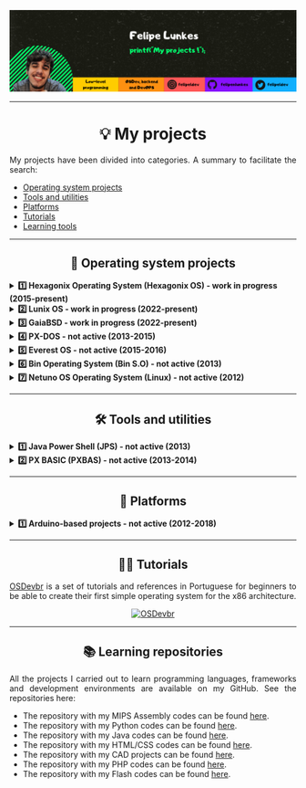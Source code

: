 [![Header](https://raw.githubusercontent.com/felipenlunkes/felipenlunkes/master/img/projects.png "Header")](https://github.com/felipenlunkes)

<hr>

<div align="center">

# 💡 My projects

</div>

<div align="justify">

My projects have been divided into categories. A summary to facilitate the search:

* [Operating system projects](#operating-system-projects)
* [Tools and utilities](#tools-and-utilities)
* [Platforms](#platforms)
* [Tutorials](#tutorials)
* [Learning tools](#learning-tools)

</div>

<hr>

<div align="center">

## 📀 Operating system projects

</div>

<details title="Hexagonix Operating System (Hexagonix OS) - work in progress (2015-present)" align='left'>
<br>
<summary align='left'><strong>1️⃣ Hexagonix Operating System (Hexagonix OS) - work in progress (2015-present)</strong></summary>

<p align='center'>
<a href="https://github.com/hexagonix"><img height="150" src="https://github.com/hexagonix/Doc/blob/main/Img/banner.png"></a>&nbsp;&nbsp;
</p>

<div align="justify">

I am the creator and, so far, the sole developer of Hexagonix, an operating system developed entirely from scratch in x86 Assembly that takes a lot of inspiration from Unix systems, even if I don't have any of these codes. The biggest inspiration for development was to create a system similar to FreeBSD and Linux, while allowing me to learn more about how an operating system works and about hardware. In the last seven years of development, I have made some advances with Hexagonix, such as developing a stable kernel with graphics, disk and FAT16B file system support, as well as porting the flat assembler to run on top of Hexagonix, making it self-hosting. I also developed an IDE that allows the development of applications on top of Hexagonix and for Hexagonix. Now, the complete system code, including the kernel, utilities and APIs, has been released as free software under a BSD license, allowing interested parties to participate in this project and expand it or just to study more about the organization of an operating system, Assembly or hardware.

The project is maintained in separate repositories under a unique user. You can find the repositories and get more information about the project [here](https://github.com/hexagonix/).

</div>

<div align="center">
  
[![Hexagon Kernel](https://github-readme-stats.vercel.app/api/pin/?username=Hexagonix&repo=Hexagon&theme=dark)](https://github.com/hexagonix/Hexagon)
[![HBoot](https://github-readme-stats.vercel.app/api/pin/?username=Hexagonix&repo=HBoot&theme=dark)](https://github.com/hexagonix/Hboot)
[![Unix-Apps](https://github-readme-stats.vercel.app/api/pin/?username=Hexagonix&repo=unix-apps&theme=dark)](https://github.com/hexagonix/unix-apps)
[![Andromeda-Apps](https://github-readme-stats.vercel.app/api/pin/?username=Hexagonix&repo=andromeda-apps&theme=dark)](https://github.com/hexagonix/andromeda-apps)
[![lib](https://github-readme-stats.vercel.app/api/pin/?username=Hexagonix&repo=lib&theme=dark)](https://github.com/hexagonix/lib)
[![fasmX](https://github-readme-stats.vercel.app/api/pin/?username=Hexagonix&repo=fasmx&theme=dark)](https://github.com/hexagonix/fasmx)

</div>
  
</details>

<details title="Lunix OS - work in progress (2022-present)" align='left'>
<br>
<summary align='left'><strong>2️⃣ Lunix OS - work in progress (2022-present)</strong></summary>

<p align='center'>
<a href="https://github.com/felipenlunkes/lunix"><img height="100" src="https://github.com/felipenlunkes/lunix/blob/main/Doc/header.gif"></a>&nbsp;&nbsp;
</p>

<div align="justify">

[Lunix](https://github.com/felipenlunkes/Lunix) is a new operating system developed in C for the x86 architecture. It is in an early (very early) stage of development.

</div>

<div align="center">
    
[![Lunix](https://github-readme-stats.vercel.app/api/pin/?username=felipenlunkes&repo=lunix&theme=dark)](https://github.com/felipenlunkes/lunix)

</div>
  
</details>

<details title="GaiaBSD - work in progress (2022-present)" align='left'>
<br>
<summary align='left'><strong>3️⃣ GaiaBSD - work in progress (2022-present)</strong></summary>

<p align='center'>
<a href="https://github.com/felipenlunkes/GaiaBSD"><img height="150" src="https://github.com/simple-icons/simple-icons/blob/develop/icons/freebsd.svg"></a>&nbsp;&nbsp;
</p>

<div align="justify">

GaiaBSD is a fork of FreeBSD aimed at studying more about Unix systems and trying to develop a more user-friendly distribution based on the robustness of FreeBSD.

</div>

<div align="center">
  
[![GaiaBSD](https://github-readme-stats.vercel.app/api/pin/?username=felipenlunkes&repo=GaiaBSD&theme=dark)](https://github.com/felipenlunkes/GaiaBSD)

</div>
  
</details>

<details title="PX-DOS - not active (2013-2015)" align='left'>
<br>
<summary align='left'><strong>4️⃣ PX-DOS - not active (2013-2015)</strong></summary>

<div align="justify">

[PX-DOS](https://github.com/felipenlunkes/PX-DOS) is derived from an older version of a DOS system, the [Public Domain Operating System](http://www.pdos.org/) (PDOS). PX-DOS adds new layers, abstractions and functions on top of PDOS and extends its functionality. Also added a number of new utilities (userland) to the base system.

System components have been divided into repositories. [Here](https://github.com/felipenlunkes/PX-DOS) we have the repository that contains the kernel, boot loader and command interpreter, [here](https://github.com/felipenlunkes/PX-DOS-init) what contains the system init (user mode) and [here](https://github.com/felipenlunkes/PX-DOS-Apps) the system utilities. We also have the [repository](https://github.com/felipenlunkes/PX-DOS-libasm) with the Assembly development libraries and [libc](https://github.com/felipenlunkes/PX-DOS-libc).

</div>

<div align="center">
  
[![PX-DOS Kernel](https://github-readme-stats.vercel.app/api/pin/?username=felipenlunkes&repo=PX-DOS&theme=dark)](https://github.com/felipenlunkes/PX-DOS)
[![PX-DOS Drivers](https://github-readme-stats.vercel.app/api/pin/?username=felipenlunkes&repo=PX-DOS-Drivers&theme=dark)](https://github.com/felipenlunkes/PX-DOS-Drivers)
[![PX-DOS Init](https://github-readme-stats.vercel.app/api/pin/?username=felipenlunkes&repo=PX-DOS-init&theme=dark)](https://github.com/felipenlunkes/PX-DOS-init)
[![PX-DOS libc](https://github-readme-stats.vercel.app/api/pin/?username=felipenlunkes&repo=PX-DOS-libc&theme=dark)](https://github.com/felipenlunkes/PX-DOS-libc)
[![PX-DOS Apps](https://github-readme-stats.vercel.app/api/pin/?username=felipenlunkes&repo=PX-DOS-Apps&theme=dark)](https://github.com/felipenlunkes/PX-DOS-Apps)
[![PX-DOS libasm](https://github-readme-stats.vercel.app/api/pin/?username=felipenlunkes&repo=PX-DOS-libasm&theme=dark)](https://github.com/felipenlunkes/PX-DOS-libasm)

</div>
  
</details>

<details title="Everest OS - not active (2015-2016)" align='left'>
<br>
<summary align='left'><strong>5️⃣ Everest OS - not active (2015-2016)</strong></summary>

<div align="justify">

[Everest OS](https://github.com/felipenlunkes/EverestOS) is a fork of a free and public domain operating system (Snowdrop OS), found [here](http://sebastianmihai.com/snowdrop), to study 16-bit operating systems while developing Hexagonix (32-bit).

</div>

<div align="center">
  
[![EverestOS](https://github-readme-stats.vercel.app/api/pin/?username=felipenlunkes&repo=EverestOS&theme=dark)](https://github.com/felipenlunkes/EverestOS)

</div>
  
</details>

<details title="Bin Operating System (Bin S.O) - not active (2013)" align='left'>
<br>
<summary align='left'><strong>6️⃣ Bin Operating System (Bin S.O) - not active (2013)</strong></summary>

<div align="justify">

[Bin S.O](https://github.com/felipenlunkes/Bin-S.O) is my first attempt to develop an operating system (2013) using x86 Assembly.

</div>

<div align="center">
  
[![Bin S.O](https://github-readme-stats.vercel.app/api/pin/?username=felipenlunkes&repo=Bin-S.O&theme=dark)](https://github.com/felipenlunkes/Bin-S.O)

</div>  
  
</details>

<details title="Netuno OS Operating System (Linux) - not active (2012)" align='left'>
<br>
<summary align='left'><strong>7️⃣ Netuno OS Operating System (Linux) - not active (2012)</strong></summary>

<p align='center'>
<a href="https://www.linuxfromscratch.org/lfs/"><img height="100" src="https://www.linuxfromscratch.org/images/lfs-logo.png"></a>&nbsp;&nbsp;
</p>

<div align="justify">

During 2012, motivated to learn more about how a modern operating system works, I started to develop a small and simple Linux distribution, choosing to maintain a command-line interface. For this, I followed the steps proposed by the project [Linux From Scratch](https://www.linuxfromscratch.org/lfs/). The result was Neptune SO, an operating system based on the 2.6 series Linux kernel, standard tools and utilities. There are no sources other than those available in the packages used, so a repository had not been created at the time. What was left of it was a system installation image, approximately 192 Mb, dated 2012.

</div>

</details>

<hr>

<div align="center">

## 🛠 Tools and utilities

</div>

<details title="Java Power Shell (JPS) - not active (2013)" align='left'>
<br>
<summary align='left'><strong>1️⃣ Java Power Shell (JPS) - not active (2013)</strong></summary>

<div align="justify">

[Java Power Shell (JPS)](https://github.com/felipenlunkes/Java-Power-Shell) is a portable shell developed in Java and tested on Linux, macOS and Windows.

</div>

<div align="center">
  
[![Java Power Shell](https://github-readme-stats.vercel.app/api/pin/?username=felipenlunkes&repo=Java-Power-Shell&theme=dark)](https://github.com/felipenlunkes/Java-Power-Shell)

</div>  
  
</details>

<details title="PX BASIC (PXBAS) - not active (2013-2014)" align='left'>
<br>
<summary align='left'><strong>2️⃣ PX BASIC (PXBAS) - not active (2013-2014)</strong></summary>

<div align="justify">

[PXBAS](https://github.com/felipenlunkes/PXBAS) is a simple BASIC interpreter for MS-DOS, FreeDOS, PX-DOS, PDOS and compatibles. May work in 32-bits versions of Windows.

</div>

<div align="center">
  
[![PXBAS](https://github-readme-stats.vercel.app/api/pin/?username=felipenlunkes&repo=PXBAS&theme=dark)](https://github.com/felipenlunkes/PXBAS)

</div>  
  
</details>

<hr>

<div align="center">

## 🧮 Platforms

</div>

<details title="Arduino-based projects - not active (2012-2018)" align='left'>
<br>
<summary align='left'><strong>1️⃣ Arduino-based projects - not active (2012-2018)</strong></summary>

<div align="justify">

You can found my explorations on Arduino [here](https://github.com/felipenlunkes/Arduino-stuff) and [here](https://github.com/felipenlunkes/AxiomKernel).

</div>

<div align="center">
  
[![Stuff](https://github-readme-stats.vercel.app/api/pin/?username=felipenlunkes&repo=Arduino-stuff&theme=dark)](https://github.com/felipenlunkes/Arduino-stuff)
[![Axiom-kernel](https://github-readme-stats.vercel.app/api/pin/?username=felipenlunkes&repo=AxiomKernel&theme=dark)](https://github.com/felipenlunkes/AxiomKernel)

</div>
  
</details>

<hr>

<div align="center">

## 🧑‍🏫 Tutorials

</div>

<div align="justify">

[OSDevbr](https://github.com/felipenlunkes/osdevbr) is a set of tutorials and references in Portuguese for beginners to be able to create their first simple operating system for the x86 architecture.

</div>

<div align="center">
  
[![OSDevbr](https://github-readme-stats.vercel.app/api/pin/?username=felipenlunkes&repo=osdevbr&theme=dark)](https://github.com/felipenlunkes/osdevbr)

</div>  
  
<hr>

<div align="center">

## 📚 Learning repositories

</div>

<div align="justify">

All the projects I carried out to learn programming languages, frameworks and development environments are available on my GitHub. See the repositories here:

* The repository with my MIPS Assembly codes can be found [here](https://github.com/felipenlunkes/MIPS-asm).
* The repository with my Python codes can be found [here](https://github.com/felipenlunkes/learning-Python).
* The repository with my Java codes can be found [here](https://github.com/felipenlunkes/learning-Java).
* The repository with my HTML/CSS codes can be found [here](https://github.com/felipenlunkes/learning-HTML-CSS).
* The repository with my CAD projects can be found [here](https://github.com/felipenlunkes/learning-CAD). 
* The repository with my PHP codes can be found [here](https://github.com/felipenlunkes/learning-PHP).
* The repository with my Flash codes can be found [here](https://github.com/felipenlunkes/learning-Flash).

</div>
